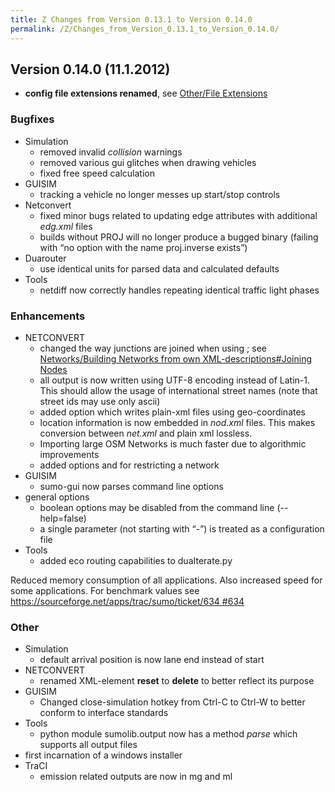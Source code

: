 ```yaml
---
title: Z Changes from Version 0.13.1 to Version 0.14.0
permalink: /Z/Changes_from_Version_0.13.1_to_Version_0.14.0/
---
```


Version 0.14.0 (11.1.2012)
--------------------------

-   **config file extensions renamed**, see [Other/File Extensions](/Other/File_Extensions "wikilink")

### Bugfixes

-   Simulation
    -   removed invalid *collision* warnings
    -   removed various gui glitches when drawing vehicles
    -   fixed free speed calculation
-   GUISIM
    -   tracking a vehicle no longer messes up start/stop controls
-   Netconvert
    -   fixed minor bugs related to updating edge attributes with additional *edg.xml* files
    -   builds without PROJ will no longer produce a bugged binary (failing with “no option with the name proj.inverse exists”)
-   Duarouter
    -   use identical units for parsed data and calculated defaults
-   Tools
    -   netdiff now correctly handles repeating identical traffic light phases

### Enhancements

-   NETCONVERT
    -   changed the way junctions are joined when using ; see [Networks/Building Networks from own XML-descriptions\#Joining Nodes](/Networks/Building_Networks_from_own_XML-descriptions#Joining_Nodes "wikilink")
    -   all output is now written using UTF-8 encoding instead of Latin-1. This should allow the usage of international street names (note that street ids may use only ascii)
    -   added option which writes plain-xml files using geo-coordinates
    -   location information is now embedded in *nod.xml* files. This makes conversion between *net.xml* and plain xml lossless.
    -   Importing large OSM Networks is much faster due to algorithmic improvements
    -   added options and for restricting a network
-   GUISIM
    -   sumo-gui now parses command line options
-   general options
    -   boolean options may be disabled from the command line (--help=false)
    -   a single parameter (not starting with “-”) is treated as a configuration file
-   Tools
    -   added eco routing capabilities to duaIterate.py

Reduced memory consumption of all applications. Also increased speed for some applications. For benchmark values see [<https://sourceforge.net/apps/trac/sumo/ticket/634> \#634](/https://sourceforge.net/apps/trac/sumo/ticket/634_#634 "wikilink")

### Other

-   Simulation
    -   default arrival position is now lane end instead of start
-   NETCONVERT
    -   renamed XML-element **reset** to **delete** to better reflect its purpose
-   GUISIM
    -   Changed close-simulation hotkey from Ctrl-C to Ctrl-W to better conform to interface standards
-   Tools
    -   python module sumolib.output now has a method *parse* which supports all output files
-   first incarnation of a windows installer
-   TraCI
    -   emission related outputs are now in mg and ml
